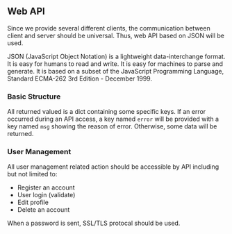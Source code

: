 
## Web API

Since we provide several different clients, the communication between client and server
should be universal. Thus, web API based on JSON will be used.

JSON (JavaScript Object Notation) is a lightweight data-interchange format. 
It is easy for humans to read and write. It is easy for machines to parse and generate. 
It is based on a subset of the JavaScript Programming Language, Standard ECMA-262 3rd Edition - December 1999. 

### Basic Structure

All returned valued is a dict containing some specific keys. If an error occurred during an API access, 
a key named `error` will be provided with a key named `msg` showing the reason of error.
Otherwise, some data will be returned.

### User Management

All user management related action should be accessible by API including but not limited to:

- Register an account
- User login (validate)
- Edit profile
- Delete an account

When a password is sent, SSL/TLS protocal should be used.

